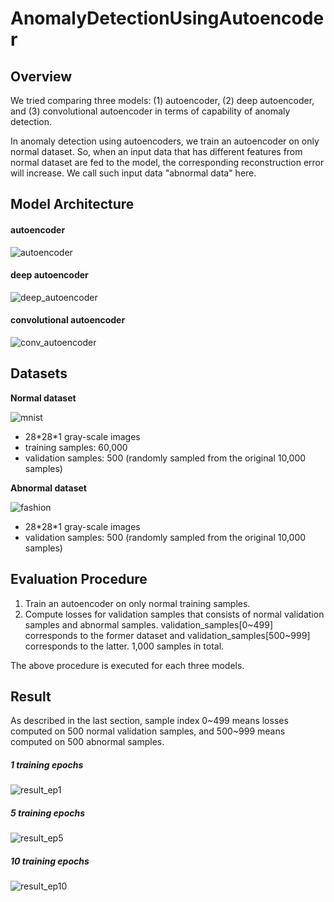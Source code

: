 # AnomalyDetectionUsingAutoencoder

## Overview

We tried comparing three models: (1) autoencoder, (2) deep autoencoder, and (3) convolutional autoencoder in terms of capability of anomaly detection.

In anomaly detection using autoencoders, we train an autoencoder on only normal
dataset. So, when an input data that has different features from normal dataset are fed to
the model, the corresponding reconstruction error will increase. We call such input data "abnormal data" here.

## Model Architecture

#### autoencoder
![autoencoder](https://i.imgur.com/Ccx6TAG.png)  

#### deep autoencoder
![deep_autoencoder](https://i.imgur.com/ladN1EJ.png)  

#### convolutional autoencoder
![conv_autoencoder](https://i.imgur.com/AGlKpwU.png)  

## Datasets

**Normal dataset**  

![mnist](https://i.imgur.com/ia2Cqxf.png)  

* 28\*28\*1 gray-scale images
* training samples: 60,000
* validation samples: 500 (randomly sampled from the original 10,000 samples)

**Abnormal dataset**  

![fashion](https://i.imgur.com/NhjuFnx.png)  

* 28\*28\*1 gray-scale images
* validation samples: 500 (randomly sampled from the original 10,000 samples)

## Evaluation Procedure

1. Train an autoencoder on only normal training samples.
2. Compute losses for validation samples that consists of normal validation samples and
abnormal samples. validation_samples[0\~499] corresponds to the former dataset and
validation_samples[500\~999] corresponds to the latter. 1,000 samples in total.

The above procedure is executed for each three models.

## Result

As described in the last section, sample index 0\~499 means losses computed on 500 normal
validation samples, and 500\~999 means computed on 500 abnormal samples.

##### 1 training epochs

![result_ep1](https://i.imgur.com/HB0Yaa6.png)  

##### 5 training epochs

![result_ep5]()  

##### 10 training epochs

![result_ep10]()
